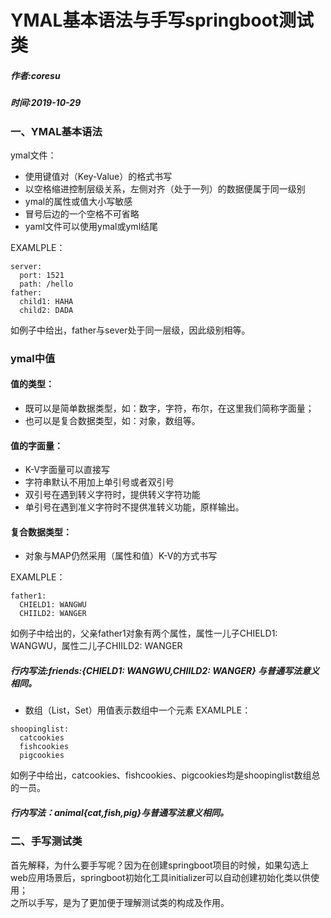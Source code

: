 # YMAL基本语法与手写springboot测试类
##### 作者:coresu  
##### 时间:2019-10-29  


### 一、YMAL基本语法  

ymal文件：  

* 使用键值对（Key-Value）的格式书写   
* 以空格缩进控制层级关系，左侧对齐（处于一列）的数据便属于同一级别
* ymal的属性或值大小写敏感 
* 冒号后边的一个空格不可省略  
* yaml文件可以使用ymal或yml结尾

EXAMLPLE：
```
server:
  port: 1521
  path: /hello   
father: 
  child1: HAHA
  child2: DADA
```  
如例子中给出，father与sever处于同一层级，因此级别相等。


### ymal中值   
#### 值的类型：   
- 既可以是简单数据类型，如：数字，字符，布尔，在这里我们简称字面量；     
- 也可以是复合数据类型，如：对象，数组等。

#### 值的字面量：

- K-V字面量可以直接写    
- 字符串默认不用加上单引号或者双引号   
- 双引号在遇到转义字符时，提供转义字符功能  
- 单引号在遇到准义字符时不提供准转义功能，原样输出。   

#### 复合数据类型：  

- 对象与MAP仍然采用（属性和值）K-V的方式书写   

EXAMLPLE：
```
father1:
  CHIELD1: WANGWU
  CHIILD2: WANGER
``` 
如例子中给出的，父亲father1对象有两个属性，属性一儿子CHIELD1: WANGWU，属性二儿子CHIILD2: WANGER   

##### 行内写法:friends:{CHIELD1: WANGWU,CHIILD2: WANGER} 与普通写法意义相同。

- 数组（List，Set）用值表示数组中一个元素
EXAMLPLE：
```
shoopinglist:
  catcookies
  fishcookies
  pigcookies
```  
如例子中给出，catcookies、fishcookies、pigcookies均是shoopinglist数组总的一员。
##### 行内写法：animal{cat,fish,pig}与普通写法意义相同。


### 二、手写测试类 

首先解释，为什么要手写呢？因为在创建springboot项目的时候，如果勾选上web应用场景后，springboot初始化工具initializer可以自动创建初始化类以供使用；   
之所以手写，是为了更加便于理解测试类的构成及作用。

```java

```














